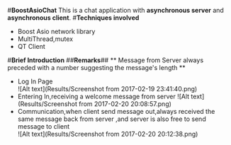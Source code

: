 #**BoostAsioChat**
This is a chat application with **asynchronous server** and **asynchronous client**.
#**Techniques involved**
- Boost Asio network library
- MultiThread,mutex
- QT Client 

#**Brief Introduction**
##**Remarks**##
** Message from Server always preceded with a number suggesting the message's length **
* Log In Page                                                           
![Alt text](Results/Screenshot from 2017-02-19 23:41:40.png)
* Entering In,receiving a welcome message from server
![Alt text](Results/Screenshot from 2017-02-20 20:08:57.png)
* Communication,when client send message out,always received the same message back from server
 ,and server is also free to send message to client                                                      
![Alt text](Results/Screenshot from 2017-02-20 20:12:38.png)
